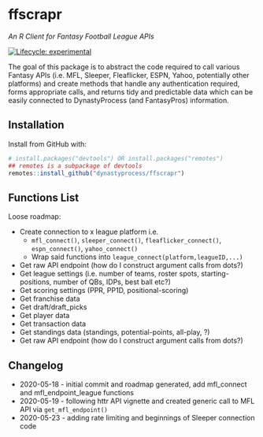 # ffscrapr
*An R Client for Fantasy Football League APIs*

  <!-- badges: start -->
  [![Lifecycle: experimental](https://img.shields.io/badge/lifecycle-experimental-orange.svg)](https://www.tidyverse.org/lifecycle/#experimental)
  <!-- badges: end -->

The goal of this package is to abstract the code required to call various Fantasy APIs (i.e. MFL, Sleeper, Fleaflicker, ESPN, Yahoo, potentially other platforms) and create methods that handle any authentication required, forms appropriate calls, and returns tidy and predictable data which can be easily connected to DynastyProcess (and FantasyPros) information.

## Installation
Install from GitHub with:
``` r
# install.packages("devtools") OR install.packages("remotes") 
## remotes is a subpackage of devtools
remotes::install_github("dynastyprocess/ffscrapr")
```

## Functions List
Loose roadmap:

- Create connection to x league platform i.e.
  - `mfl_connect()`, `sleeper_connect()`, `fleaflicker_connect()`, `espn_connect()`, `yahoo_connect()`
  - Wrap said functions into `league_connect(platform,leagueID,...)`
- Get raw API endpoint (how do I construct argument calls from dots?)
- Get league settings (i.e. number of teams, roster spots, starting-positions, number of QBs, IDPs, best ball etc?)
- Get scoring settings (PPR, PP1D, positional-scoring)
- Get franchise data
- Get draft/draft_picks
- Get player data
- Get transaction data
- Get standings data (standings, potential-points, all-play, ?)
- Get raw API endpoint (how do I construct argument calls from dots?)


## Changelog

- 2020-05-18 - initial commit and roadmap generated, add mfl_connect and mfl_endpoint_league functions
- 2020-05-19 - following httr API vignette and created generic call to MFL API via `get_mfl_endpoint()`
- 2020-05-23 - adding rate limiting and beginnings of Sleeper connection code


